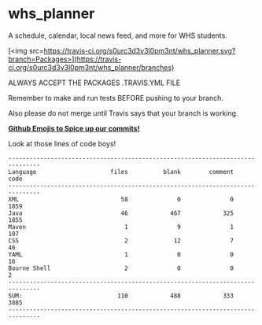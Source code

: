 # whs_planner
A schedule, calendar, local news feed, and more for WHS students.

[<img src=https://travis-ci.org/s0urc3d3v3l0pm3nt/whs_planner.svg?branch=Packages>](https://travis-ci.org/s0urc3d3v3l0pm3nt/whs_planner/branches)

ALWAYS ACCEPT THE PACKAGES .TRAVIS.YML FILE

Remember to make and run tests BEFORE pushing to your branch.

Also please do not merge until Travis says that your branch is working.

[**Github Emojis to Spice up our commits!**](http://www.webpagefx.com/tools/emoji-cheat-sheet/)

Look at those lines of code boys!
```
-------------------------------------------------------------------------------
Language                     files          blank        comment           code
-------------------------------------------------------------------------------
XML                             58              0              0           1859
Java                            46            467            325           1855
Maven                            1              9              1            107
CSS                              2             12              7             46
YAML                             1              0              0             16
Bourne Shell                     2              0              0              2
-------------------------------------------------------------------------------
SUM:                           110            488            333           3885
-------------------------------------------------------------------------------
```
